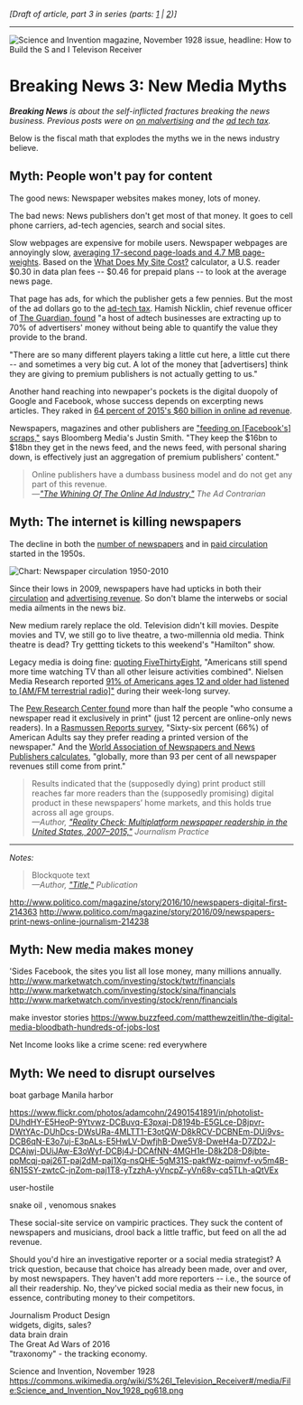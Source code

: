  <em>[Draft of article, part 3 in series (parts: <a href="https://www.rjionline.org/stories/breaking-news-1-how-monetizing-became-malvertising">1</a> | <a href="https://www.rjionline.org/stories/breaking-news-2-when-good-ads-go-bad">2</a>)]</em>
_____________________

<img src="https://github.com/hearvox/breaking-news/blob/master/assets/mechanical-televisor-invention-900.jpg?raw=true" alt="Science and Invention magazine, November 1928 issue, headline: How to Build the S and I Televison Receiver" />  

<h1>Breaking News 3: New Media Myths</h1>

<em><strong>Breaking News</strong> is about the self-inflicted fractures breaking the news business. Previous posts were on <a href="https://www.rjionline.org/stories/breaking-news-1-how-monetizing-became-malvertising">on malvertising</a> and the <a href=https://www.rjionline.org/stories/breaking-news-2-when-good-ads-go-bad>ad tech tax</a>.</em>

Below is the fiscal math that explodes the myths we in the news industry believe.

<h2>Myth: People won't pay for content</h2>

The good news: Newspaper websites makes money, lots of money.

The bad news: News publishers don't get most of that money. It goes to cell phone carriers, ad-tech agencies, search and social sites.

Slow webpages are expensive for mobile users. Newspaper webpages are annoyingly slow, <a href="https://www.rjionline.org/stories/need-for-speed-1-newspaper-load-times-give-slow-news-day-new-meaning">averaging 17-second page-loads and 4.7 MB page-weights</a>. Based on the <a href="https://whatdoesmysitecost.com/">What Does My Site Cost?</a> calculator, a U.S. reader $0.30 in data plan fees -- $0.46 for prepaid plans -- to look at the average news page.

That page has ads, for which the publisher gets a few pennies. But the most of the ad dollars go to the <a href="https://www.rjionline.org/stories/breaking-news-2-when-good-ads-go-bad">ad-tech tax</a>. Hamish Nicklin, chief revenue officer of <a href="http://mediatel.co.uk/newsline/2016/10/04/where-did-the-money-go-guardian-buys-its-own-ad-inventory">The Guardian, found</a> "a host of adtech businesses are extracting up to 70% of advertisers' money without being able to quantify the value they provide to the brand.

"There are so many different players taking a little cut here, a little cut there -- and sometimes a very big cut. A lot of the money that [advertisers] think they are giving to premium publishers is not actually getting to us."

Another hand reaching into newpaper's pockets is the digital duopoly of Google and Facebook, whose success depends on excerpting news articles. They raked in <a href="https://www.bloomberg.com/news/articles/2016-04-22/google-and-facebook-lead-digital-ad-industry-to-revenue-record">64 percent of 2015's $60 billion in online ad revenue</a>.

Newspapers, magazines and other publishers are <a href="https://www.theguardian.com/media/2016/apr/29/publishers-facebook-bloomberg-media-justin-smith-ads">"feeding on [Facebook's] scraps,"</a> says Bloomberg Media's Justin Smith. "They keep the $16bn to $18bn they get in the news feed, and the news feed, with personal sharing down, is effectively just an aggregation of premium publishers' content." 

<blockquote>
Online publishers have a dumbass business model and do not get any part of this revenue.
<div><cite>&mdash;<a href="http://adcontrarian.blogspot.com/2015/10/the-whining-of-online-ad-industry.html">"The Whining Of The Online Ad Industry,"</a> The Ad Contrarian</cite></div>
</blockquote>

<h2>Myth: The internet is killing newspapers</h2>

The decline in both the <a href="http://www.journalism.org/numbers/number-of-u-s-daily-newspapers-5-year-increments/">number of newspapers</a> and in <a href="http://media-cmi.com/downloads/Sixty_Years_Daily_Newspaper_Circulation_Trends_050611.pdf">paid circulation</a> started in the 1950s.

<img src="https://github.com/hearvox/breaking-news/blob/master/assets/circulation-1950‐2010.png?raw=true" alt="Chart: Newspaper circulation 1950-2010" />  

Since their lows in 2009, newspapers have had upticks in both their <a href="http://www.journalism.org/2016/06/15/newspapers-fact-sheet/#audience">circulation</a> and <a href="http://www.journalism.org/2016/06/15/newspapers-fact-sheet/#economics">advertising revenue</a>. So don't blame the interwebs or social media ailments in the news biz.

New medium rarely replace the old. Television didn't kill movies. Despite movies and TV, we still go to live theatre, a two-millennia old media. Think theatre is dead? Try gettting tickets to this weekend's "Hamilton" show.

Legacy media is doing fine: <a href="http://fivethirtyeight.com/datalab/heres-how-americans-spend-their-working-relaxing-and-parenting-time/">quoting FiveThirtyEight</a>, "Americans still spend more time watching TV than all other leisure activities combined". Nielsen Media Research reported</a> <a href="http://www.journalism.org/2016/06/15/audio-fact-sheet/">91% of Americans ages 12 and older had listened to [AM/FM terrestrial radio]"</a> during their week-long survey. 

The <a href="http://www.journalism.org/2016/06/15/newspapers-fact-sheet/#audience">Pew Research Center found</a> more than half the people "who consume a newspaper read it exclusively in print" (just 12 percent are online-only news readers). In a <a href="http://www.rasmussenreports.com/public_content/lifestyle/general_lifestyle/april_2012/66_prefer_reading_print_newspaper_to_online_version">Rasmussen Reports survey</a>, "Sixty-six percent (66%) of American Adults say they prefer reading a printed version of the newspaper." And the <a href="http://www.wan-ifra.org/press-releases/2015/06/01/world-press-trends-newspaper-revenues-shift-to-new-sources">World Association of Newspapers and News Publishers calculates</a>, "globally, more than 93 per cent of all newspaper revenues still come from print."

<blockquote>
Results indicated that the (supposedly dying) print product still reaches far more readers than the (supposedly promising) digital product in these newspapers’ home markets, and this holds true across all age groups.
<div><cite>&mdash;Author, <a href="http://www.tandfonline.com/doi/full/10.1080/17512786.2016.1208056">"Reality Check; Multiplatform newspaper readership in the United States, 2007–2015,"</a> Journalism Practice</cite></div>
</blockquote>



 

<hr />
<em>Notes:</em>

<blockquote>
Blockquote text 
<div><cite>&mdash;Author, <a href="">"Title,"</a> Publication</cite></div>
</blockquote>

http://www.politico.com/magazine/story/2016/10/newspapers-digital-first-214363
http://www.politico.com/magazine/story/2016/09/newspapers-print-news-online-journalism-214238
 
<h2>Myth: New media makes money</h2>

'Sides Facebook, the sites you list all lose money, many millions annually. 
http://www.marketwatch.com/investing/stock/twtr/financials
http://www.marketwatch.com/investing/stock/sina/financials
http://www.marketwatch.com/investing/stock/renn/financials

make investor stories
https://www.buzzfeed.com/matthewzeitlin/the-digital-media-bloodbath-hundreds-of-jobs-lost

Net Income looks like a crime scene: red everywhere

<h2>Myth: We need to disrupt ourselves</h2>

boat garbage Manila harbor

https://www.flickr.com/photos/adamcohn/24901541891/in/photolist-DUhdHY-E5HeoP-9Ytvwz-DCBuvq-E3pxaj-D8194b-E5GLce-D8jpvr-DWtYAc-DUhDcs-DWsURa-4MLTT1-E3otQW-D8kRCV-DCBNEm-DUi9vs-DCB6qN-E3o7uj-E3pALs-E5HwLV-DwfjhB-Dwe5V8-DweH4a-D7ZD2J-DCAjwj-DUiJAw-E3oWyf-DCBj4J-DCAfNN-4MGH1e-D8k2D8-D8jbte-ppMcqj-paj26T-paj2dM-paj1Xg-nsQHE-5gM31S-pakfWz-pajmvf-vv5m4B-6N15SY-zwtcC-jnZom-paj1T8-yTzzhA-yVncpZ-yVn68v-cq5TLh-aQtVEx

user-hostile

snake oil , venomous snakes

These social-site service on vampiric practices. They suck the content of newspapers and musicians, drool back a little traffic, but feed on all the ad revenue.

Should you'd hire an investigative reporter or a social media strategist? A trick question, because that choice has already been made, over and over, by most newspapers. They haven't add more reporters -- i.e., the source of all their readership. No, they've picked social media as their new focus, in essence, contributing money to their competitors.

Journalism Product Design  
widgets, digits, sales?  
data brain drain  
The Great Ad Wars of 2016  
"traxonomy" - the tracking economy.

Science and Invention, November 1928
https://commons.wikimedia.org/wiki/S%26I_Television_Receiver#/media/File:Science_and_Invention_Nov_1928_pg618.png
